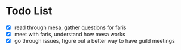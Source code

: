 # Todo List
- [x] read through mesa, gather questions for faris
- [x] meet with faris, understand how mesa works
- [x] go through issues, figure out a better way to have guild meetings 

